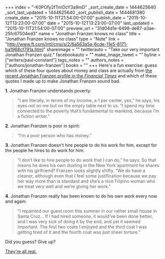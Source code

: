 +++
index = "-K0POfy2fTnrDcY3a9mD"
_sort_create_date = 1444625640
_sort_last_updated = 1444625640
_sort_publish_date = 1444681380
create_date = "2015-10-11T21:54:00-07:00"
publish_date = "2015-10-12T13:23:00-07:00"
date = "2015-10-12T13:23:00-07:00"
last_updated = "2015-10-11T21:54:00-07:00"
preview_url = "31d04d1e-6498-de87-a3ae-25fc67504ed3"
name = "Jonathan Franzen knows no class"
title = "Jonathan Franzen knows no class"
type = "Note"
link = "http://www.ft.com/intl/cms/s/2/6a563a5a-6cde-11e5-8171-ba1968cf791a.html"
shareimage = ""
twitterauto = "Take our very important Jonathan Franzen quiz."
facebookauto = ""
make_image_tweet = ""
byline = ["writers/paul-constant"]
tags_notes = ""
authors_notes = ["authors/jonathan-franzen"]
books = ""
+++
Here's a fun exercise: guess which of these four quotes about money and class are actually from [the recent Jonathan Franzen profile in the *Financial Times*](http://www.ft.com/intl/cms/s/2/6a563a5a-6cde-11e5-8171-ba1968cf791a.html) and which of these quotes I made up to make Jonathan Franzen sound bad.


**1**. Jonathan Franzen understands poverty:

<blockquote>“I am literally, in terms of my income, a 1 per center, yes,” he says, his eyes not on me but on the empty table next to us. “I spend my time connected to the poverty that’s fundamental to mankind, because I’m a fiction writer.”</blockquote>

**2**. Jonathan Franzen is poor in spirit:

<blockquote>“I’m a poor person who has money.”</blockquote>

**3**. Jonathan Franzen doesn't hire people to do his work for him, except for the people he hires to do work for him:

<blockquote>“I don’t like to hire people to do work that I can do,” he says. So that means he does his own dusting in the New York apartment he shares with his girlfriend? Franzen looks slightly shifty. “We do have a cleaner, although even that I feel some justification because we pay her way more than is standard and she’s a nice Filipino woman who we treat very well and we’re giving her work.”</blockquote>

**4**. Jonathan Franzen really has been known to do his own work every now and again:

<blockquote>“I repainted our guest room this summer in our rather small house in Santa Cruz... If I had hired someone, it would’ve been done better, and I was very sick of doing it by the end, and yet it seemed important. The first two coats I enjoyed and the third coat I was getting tired of it and the fourth coat was just sheer torture.”</blockquote>

Did you guess? Give up? 

[They're all real.](http://www.ft.com/intl/cms/s/2/6a563a5a-6cde-11e5-8171-ba1968cf791a.html)